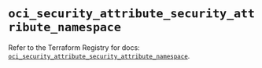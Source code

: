 # `oci_security_attribute_security_attribute_namespace`

Refer to the Terraform Registry for docs: [`oci_security_attribute_security_attribute_namespace`](https://registry.terraform.io/providers/oracle/oci/7.19.0/docs/resources/security_attribute_security_attribute_namespace).
